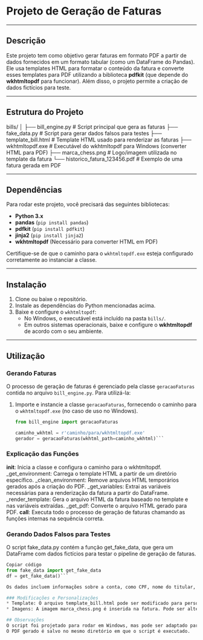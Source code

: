 # Projeto de Geração de Faturas

---

## Descrição

Este projeto tem como objetivo gerar faturas em formato PDF a partir de dados fornecidos em um formato tabular (como um DataFrame do Pandas). Ele usa templates HTML para formatar o conteúdo da fatura e converte esses templates para PDF utilizando a biblioteca **pdfkit** (que depende do **wkhtmltopdf** para funcionar). Além disso, o projeto permite a criação de dados fictícios para teste.

---

## Estrutura do Projeto

bills/
│
├── bill_engine.py              # Script principal que gera as faturas
├── fake_data.py                # Script para gerar dados falsos para testes
├── template_bill.html          # Template HTML usado para renderizar as faturas
├── wkhtmltopdf.exe             # Executável do wkhtmltopdf para Windows (converter HTML para PDF)
├── marca_chess.png             # Logo/imagem utilizada no template da fatura
└── historico_fatura_123456.pdf # Exemplo de uma fatura gerada em PDF


---

## Dependências

Para rodar este projeto, você precisará das seguintes bibliotecas:

- **Python 3.x**
- **pandas** (`pip install pandas`)
- **pdfkit** (`pip install pdfkit`)
- **jinja2** (`pip install jinja2`)
- **wkhtmltopdf** (Necessário para converter HTML em PDF)

Certifique-se de que o caminho para o `wkhtmltopdf.exe` esteja configurado corretamente ao instanciar a classe.

---

## Instalação

1. Clone ou baixe o repositório.
2. Instale as dependências do Python mencionadas acima.
3. Baixe e configure o `wkhtmltopdf`:
   - No Windows, o executável está incluído na pasta `bills/`.
   - Em outros sistemas operacionais, baixe e configure o **wkhtmltopdf** de acordo com o seu ambiente.

---

## Utilização

### Gerando Faturas

O processo de geração de faturas é gerenciado pela classe `geracaoFaturas` contida no arquivo `bill_engine.py`. Para utilizá-la:

1. Importe e instancie a classe `geracaoFaturas`, fornecendo o caminho para o `wkhtmltopdf.exe` (no caso de uso no Windows).
   
   ```python
   from bill_engine import geracaoFaturas
   
   caminho_wkhtml = r'caminho/para/wkhtmltopdf.exe'
   gerador = geracaoFaturas(wkhtml_path=caminho_wkhtml)```


### Explicação das Funções

__init__: Inicia a classe e configura o caminho para o wkhtmltopdf.
_get_environment: Carrega o template HTML a partir de um diretório específico.
_clean_environment: Remove arquivos HTML temporários gerados após a criação do PDF.
_get_variables: Extrai as variáveis necessárias para a renderização da fatura a partir do DataFrame.
_render_template: Gera o arquivo HTML da fatura baseado no template e nas variáveis extraídas.
_get_pdf: Converte o arquivo HTML gerado para PDF.
__call__: Executa todo o processo de geração de faturas chamando as funções internas na sequência correta.


### Gerando Dados Falsos para Testes

O script fake_data.py contém a função get_fake_data, que gera um DataFrame com dados fictícios para testar o pipeline de geração de faturas.

   ```python
  Copiar código
  from fake_data import get_fake_data
  df = get_fake_data()```

Os dados incluem informações sobre a conta, como CPF, nome do titular, endereço e transações financeiras.

### Modificações e Personalizações
* Template: O arquivo template_bill.html pode ser modificado para personalizar a aparência da fatura. Este template utiliza a sintaxe do Jinja2 para preencher os dados dinâmicos.
* Imagens: A imagem marca_chess.png é inserida na fatura. Pode ser alterada conforme a necessidade.

## Observações
O script foi projetado para rodar em Windows, mas pode ser adaptado para outros sistemas operacionais alterando a forma como o caminho para o wkhtmltopdf é tratado.
O PDF gerado é salvo no mesmo diretório em que o script é executado.
